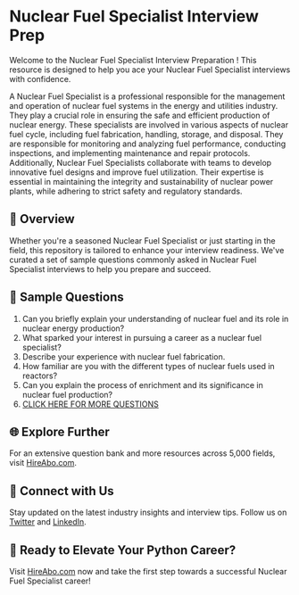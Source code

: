 # Nuclear Fuel Specialist Interview Prep

Welcome to the Nuclear Fuel Specialist Interview Preparation ! This resource is designed to help you ace your Nuclear Fuel Specialist interviews with confidence.

A Nuclear Fuel Specialist is a professional responsible for the management and operation of nuclear fuel systems in the energy and utilities industry. They play a crucial role in ensuring the safe and efficient production of nuclear energy. These specialists are involved in various aspects of nuclear fuel cycle, including fuel fabrication, handling, storage, and disposal. They are responsible for monitoring and analyzing fuel performance, conducting inspections, and implementing maintenance and repair protocols. Additionally, Nuclear Fuel Specialists collaborate with teams to develop innovative fuel designs and improve fuel utilization. Their expertise is essential in maintaining the integrity and sustainability of nuclear power plants, while adhering to strict safety and regulatory standards.

## 🚀 Overview

Whether you're a seasoned Nuclear Fuel Specialist or just starting in the field, this repository is tailored to enhance your interview readiness. We've curated a set of sample questions commonly asked in Nuclear Fuel Specialist interviews to help you prepare and succeed.

## 📝 Sample Questions

1. Can you briefly explain your understanding of nuclear fuel and its role in nuclear energy production?
2. What sparked your interest in pursuing a career as a nuclear fuel specialist?
3. Describe your experience with nuclear fuel fabrication.
4. How familiar are you with the different types of nuclear fuels used in reactors?
5. Can you explain the process of enrichment and its significance in nuclear fuel production?
6. [CLICK HERE FOR MORE QUESTIONS](https://hireabo.com/job/20_3_5/Nuclear%20Fuel%20Specialist)

## 🌐 Explore Further

For an extensive question bank and more resources across 5,000 fields, visit [HireAbo.com](https://www.hireabo.com).

## 📱 Connect with Us

Stay updated on the latest industry insights and interview tips. Follow us on [Twitter](https://twitter.com/hireabo) and [LinkedIn](https://www.linkedin.com/in/hire-abo-3609972a8/).

## 🚀 Ready to Elevate Your Python Career?

Visit [HireAbo.com](https://www.hireabo.com) now and take the first step towards a successful Nuclear Fuel Specialist career!